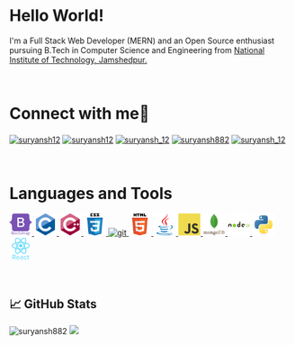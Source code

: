 <h1>Hello World!</h1>

<p>I'm a Full Stack Web Developer (MERN) and an Open Source enthusiast pursuing B.Tech in Computer Science and Engineering from <a href="http://www.nitjsr.ac.in/" target="blank">National Institute of Technology, Jamshedpur.</a>
</p>


<br>


<h1> Connect with me🤝 </h1>

<p>
<a href="https://www.linkedin.com/in/suryansh12/" target="blank"><img align="center" src="https://raw.githubusercontent.com/rahuldkjain/github-profile-readme-generator/master/src/images/icons/Social/linked-in-alt.svg" alt="suryansh12" height="30" width="40" /></a>
<a href="https://codeforces.com/profile/stop_not" target="blank"><img align="center" src="https://cdn.jsdelivr.net/npm/simple-icons@3.0.1/icons/codeforces.svg" alt="suryansh12" height="30" width="40" /></a>
<a href="https://www.hackerrank.com/suryansh_12" target="blank"><img align="center" src="https://raw.githubusercontent.com/rahuldkjain/github-profile-readme-generator/master/src/images/icons/Social/hackerrank.svg" alt="suryansh_12" height="30" width="40" /></a>
<a href="https://www.codechef.com/users/stop_not" target="blank"><img align="center" src="https://cdn.jsdelivr.net/npm/simple-icons@3.1.0/icons/codechef.svg" alt="suryansh882" height="30" width="40" /></a>
<a href="https://www.hackerearth.com/@suryansh_12" target="blank"><img align="center" src="https://raw.githubusercontent.com/rahuldkjain/github-profile-readme-generator/master/src/images/icons/Social/hackerearth.svg" alt="suryansh_12" height="30" width="40" /></a>
</p>


<br>


<h1> Languages and Tools </h1>
<p align="left"> <a href="https://getbootstrap.com" target="_blank"> <img src="https://raw.githubusercontent.com/devicons/devicon/master/icons/bootstrap/bootstrap-plain-wordmark.svg" alt="bootstrap" width="40" height="40"/> </a> <a href="https://www.cprogramming.com/" target="_blank"> <img src="https://raw.githubusercontent.com/devicons/devicon/master/icons/c/c-original.svg" alt="c" width="40" height="40"/> </a> <a href="https://www.w3schools.com/cpp/" target="_blank"> <img src="https://raw.githubusercontent.com/devicons/devicon/master/icons/cplusplus/cplusplus-original.svg" alt="cplusplus" width="40" height="40"/> </a> <a href="https://www.w3schools.com/css/" target="_blank"> <img src="https://raw.githubusercontent.com/devicons/devicon/master/icons/css3/css3-original-wordmark.svg" alt="css3" width="40" height="40"/> </a> <a href="https://git-scm.com/" target="_blank"> <img src="https://www.vectorlogo.zone/logos/git-scm/git-scm-icon.svg" alt="git" width="40" height="40"/> </a> <a href="https://www.w3.org/html/" target="_blank"> <img src="https://raw.githubusercontent.com/devicons/devicon/master/icons/html5/html5-original-wordmark.svg" alt="html5" width="40" height="40"/> </a> <a href="https://www.java.com" target="_blank"> <img src="https://raw.githubusercontent.com/devicons/devicon/master/icons/java/java-original.svg" alt="java" width="40" height="40"/> </a> <a href="https://developer.mozilla.org/en-US/docs/Web/JavaScript" target="_blank"> <img src="https://raw.githubusercontent.com/devicons/devicon/master/icons/javascript/javascript-original.svg" alt="javascript" width="40" height="40"/> </a> <a href="https://www.mongodb.com/" target="_blank"> <img src="https://raw.githubusercontent.com/devicons/devicon/master/icons/mongodb/mongodb-original-wordmark.svg" alt="mongodb" width="40" height="40"/> </a> <a href="https://nodejs.org" target="_blank"> <img src="https://raw.githubusercontent.com/devicons/devicon/master/icons/nodejs/nodejs-original-wordmark.svg" alt="nodejs" width="40" height="40"/> </a> <a href="https://www.python.org" target="_blank"> <img src="https://raw.githubusercontent.com/devicons/devicon/master/icons/python/python-original.svg" alt="python" width="40" height="40"/> </a> <a href="https://reactjs.org/" target="_blank"> <img src="https://raw.githubusercontent.com/devicons/devicon/master/icons/react/react-original-wordmark.svg" alt="react" width="40" height="40"/> </a> </p>



<br>


## &#x1f4c8; GitHub Stats
<img src="https://komarev.com/ghpvc/?username=suryansh882&style=flat" alt="suryansh882" />

<img src="https://github-readme-stats.vercel.app/api?username=suryansh882&show_icons=true&theme=radical" />



